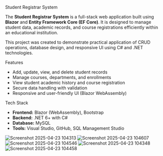 Student Registrar System

The **Student Registrar System** is a full-stack web application built using **Blazor** and **Entity Framework Core (EF Core)**. It is designed to manage student data, academic records, and course registrations efficiently within an educational institution.

This project was created to demonstrate practical application of CRUD operations, database design, and responsive UI using C# and .NET technologies.


 Features

-  Add, update, view, and delete student records
-  Manage courses, departments, and enrollments
-  View student academic history and course registration
-  Secure data handling with validation
-  Responsive and user-friendly UI (Blazor WebAssembly)


 Tech Stack

- **Frontend:** Blazor (WebAssembly),  Bootstrap
- **Backend:** .NET 6+ with C#
- **Database:** MySQL 
- **Tools:** Visual Studio, GitHub, SQL Management Studio

![Screenshot 2025-04-23 104313](https://github.com/user-attachments/assets/ce695d9d-86f7-406e-a082-c214f76cc56e)
![Screenshot 2025-04-23 104607](https://github.com/user-attachments/assets/0c486a6e-ddc3-4833-9659-b13a501ff4fb)
![Screenshot 2025-04-23 104546](https://github.com/user-attachments/assets/81c168dc-81a7-47f4-a261-e993b7cb82a6)
![Screenshot 2025-04-23 104348](https://github.com/user-attachments/assets/5c378140-cdce-409f-94b0-e87ab065fdc8)
![Screenshot 2025-04-23 104458](https://github.com/user-attachments/assets/34b16a4a-6d2f-4e4f-b8b2-f33ca9418745)

